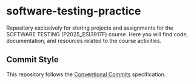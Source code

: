 # software-testing-practice
Repository exclusively for storing projects and assignments for the SOFTWARE TESTING (P2025_ESI3917F) course. Here you will find code, documentation, and resources related to the course activities.

## Commit Style
This repository follows the [Conventional Commits](https://www.conventionalcommits.org/en/v1.0.0/) specification.
